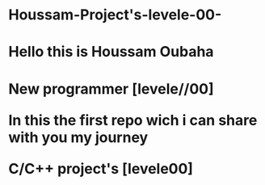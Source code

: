 # Houssam-Project's-levele-00-

<h1>Hello this is Houssam Oubaha<h1>
 
New programmer [levele//00]

In this the first repo wich i can share with you my journey

C/C++ project's [levele00]
